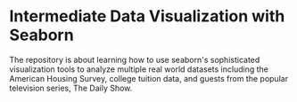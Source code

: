 # Intermediate Data Visualization with Seaborn
The repository is about learning how to use seaborn's sophisticated visualization tools to analyze multiple real world datasets including the American Housing Survey, college tuition data, and guests from the popular television series, The Daily Show. 
